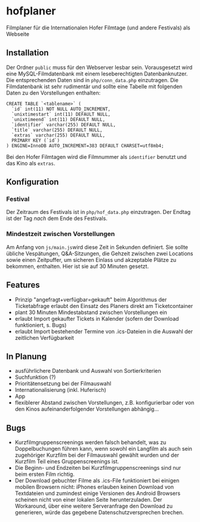 # hofplaner
Filmplaner für die Internationalen Hofer Filmtage (und andere Festivals) als Webseite

## Installation
Der Ordner `public` muss für den Webserver lesbar sein. Vorausgesetzt wird eine MySQL-Filmdatenbank mit einem leseberechtigten Datenbanknutzer. Die entsprechenden Daten sind in `php/conn_data.php` einzutragen.
Die Filmdatenbank ist sehr rudimentär und sollte eine Tabelle mit folgenden Daten zu den Vorstellungen enthalten:

```
CREATE TABLE `<tablename>` (
  `id` int(11) NOT NULL AUTO_INCREMENT,
  `unixtimestart` int(11) DEFAULT NULL,
  `unixtimeend` int(11) DEFAULT NULL,
  `identifier` varchar(255) DEFAULT NULL,
  `title` varchar(255) DEFAULT NULL,
  `extras` varchar(255) DEFAULT NULL,
  PRIMARY KEY (`id`)
) ENGINE=InnoDB AUTO_INCREMENT=383 DEFAULT CHARSET=utf8mb4;
```
Bei den Hofer Filmtagen wird die Filmnummer als `identifier` benutzt und das Kino als `extras`.

## Konfiguration
### Festival
Der Zeitraum des Festivals ist in `php/hof_data.php` einzutragen. Der Endtag ist der Tag *nach* dem Ende des Festivals.

### Mindestzeit zwischen Vorstellungen
Am Anfang von `js/main.js`wird diese Zeit in Sekunden definiert. Sie sollte übliche Vespätungen, Q&A-Sitzungen, die Gehzeit zwischen zwei Locations sowie einen Zeitpuffer, um sicheren Einlass und akzeptable Plätze zu bekommen, enthalten. Hier ist sie auf 30 Minuten gesetzt.

## Features
+ Prinzip "angefragt+verfügbar=gekauft" beim Algorithmus der Ticketabfrage erlaubt den Einsatz des Planers direkt am Ticketcontainer
+ plant 30 Minuten Mindestabstand zwischen Vorstellungen ein
+ erlaubt Import gekaufter Tickets in Kalender (sofern der Download funktioniert, s. Bugs)
+ erlaubt Import bestehender Termine von .ics-Dateien in die Auswahl der zeitlichen Verfügbarkeit

## In Planung
+ ausführlichere Datenbank und Auswahl von Sortierkriterien
+ Suchfunktion (?)
+ Prioritätensetzung bei der Filmauswahl
+ Internationalisierung (inkl. Huferisch)
+ App
+ flexiblerer Abstand zwischen Vorstellungen, z.B. konfigurierbar oder von den Kinos aufeinanderfolgender Vorstellungen abhängig...

## Bugs
+ Kurzfilmgruppenscreenings werden falsch behandelt, was zu Doppelbuchungen führen kann, wenn sowohl ein Langfilm als auch sein zugehöriger Kurzfilm bei der Filmauswahl gewählt wurden und der Kurzfilm Teil eines Gruppenscreenings ist.
+ Die Beginn- und Endzeiten bei Kurzfilmgruppenscreenings sind nur beim ersten Film richtig.
+ Der Download gebuchter Filme als .ics-File funktioniert bei einigen mobilen Browsern nicht: iPhones erlauben keinen Download von Textdateien und zumindest einige Versionen des Android Browsers scheinen nicht von einer lokalen Seite herunterzuladen. Der Workaround, über eine weitere Serveranfrage den Download zu generieren, würde das gegebene Datenschutzversprechen brechen. 
